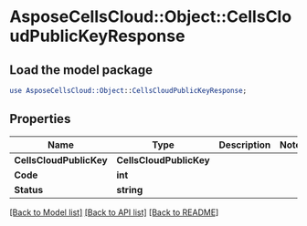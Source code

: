 # AsposeCellsCloud::Object::CellsCloudPublicKeyResponse 

## Load the model package
```perl
use AsposeCellsCloud::Object::CellsCloudPublicKeyResponse;
```

## Properties
Name | Type | Description | Notes
------------ | ------------- | ------------- | -------------
**CellsCloudPublicKey** | **CellsCloudPublicKey** |  |
**Code** | **int** |  |
**Status** | **string** |  |  

[[Back to Model list]](../README.md#documentation-for-models) [[Back to API list]](../README.md#documentation-for-api-endpoints) [[Back to README]](../README.md)


